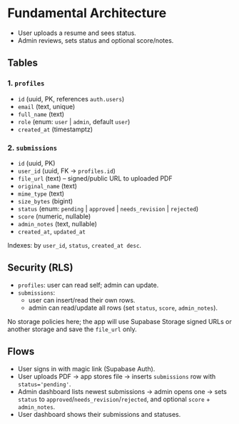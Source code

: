 # Fundamental Architecture

- User uploads a resume and sees status.
- Admin reviews, sets status and optional score/notes.

## **Tables**

### 1. `profiles`

- `id` (uuid, PK, references `auth.users`)
- `email` (text, unique)
- `full_name` (text)
- `role` (enum: `user` | `admin`, default `user`)
- `created_at` (timestamptz)

### 2. `submissions`

- `id` (uuid, PK)
- `user_id` (uuid, FK → `profiles.id`)
- `file_url` (text) – signed/public URL to uploaded PDF
- `original_name` (text)
- `mime_type` (text)
- `size_bytes` (bigint)
- `status` (enum: `pending` | `approved` | `needs_revision` | `rejected`)
- `score` (numeric, nullable)
- `admin_notes` (text, nullable)
- `created_at`, `updated_at`

Indexes: by `user_id`, `status`, `created_at desc`.

## **Security (RLS)**

- `profiles`: user can read self; admin can update.
- `submissions`:
  - user can insert/read their own rows.
  - admin can read/update all rows (set `status`, `score`, `admin_notes`).

No storage policies here; the app will use Supabase Storage signed URLs or another storage and save the `file_url` only.

## **Flows**

- User signs in with magic link (Supabase Auth).
- User uploads PDF → app stores file → inserts `submissions` row with `status='pending'`.
- Admin dashboard lists newest submissions → admin opens one → sets `status` to `approved`/`needs_revision`/`rejected`, and optional `score` + `admin_notes`.
- User dashboard shows their submissions and statuses.
